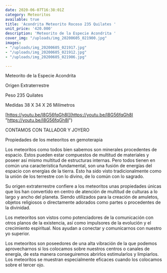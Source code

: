 ```yaml
---
date: 2020-06-07T16:38:01Z
category: Meteoritos
available: true
title: 'Acondrita Meteorito Rocoso 235 Quilates '
unit_price: '420.000'
description: 'Meteorito de la Especie Acondrita '
cover_img: "/uploads/img_20200605_021900.jpg"
images:
- "/uploads/img_20200605_021917.jpg"
- "/uploads/img_20200605_021912.jpg"
- "/uploads/img_20200605_021906.jpg"

---
```

Meteorito de la Especie Acondrita 

Origen Extraterrestre 

Peso 235 Quilates 

Medidas 38 X 34 X 26 Milímetros 

[https://youtu.be/I8G56fqGh8I](https://youtu.be/I8G56fqGh8I "https://youtu.be/I8G56fqGh8I")

CONTAMOS CON TALLADOR Y JOYERO 

Propiedades de los meteoritos en gemoterapia

Los meteoritos como todos bien sabemos son minerales procedentes de espacio. Estos pueden estar compuestos de multitud de materiales y poseer así mismo multitud de estructuras internas. Pero todos tienen en común una característica fundamental, son una fusión de energías del espacio con energías de la tierra. Esto ha sido visto tradicionalmente como la unión de los terrestre con lo divino, de lo común con lo sagrado.

Su origen extraterrestre confiere a los meteoritos unas propiedades únicas que los han convertido en centro de atención de multitud de culturas a lo largo y ancho del planeta. Siendo utilizados para la creación de amuletos, objetos religiosos o directamente adorados como partes o procedentes de la divinidad.

Los meteoritos son vistos como potenciadores de la comunicación con otros planos de la existencia, así como impulsores de la evolución y el crecimiento espiritual. Nos ayudan a conectar y comunicarnos con nuestro yo superior.

Los meteoritos son poseedores de una alta vibración de la que podemos aprovecharnos si los colocamos sobre nuestros centros o canales de energía, de esta manera conseguiremos abrirlos  estimularlos y limpiarlos. Los meteoritos se muestran  especialmente eficaces cuando los colocamos sobre el tercer ojo.